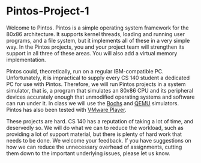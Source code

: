 # Pintos-Project-1

<P>

Welcome to Pintos.  Pintos is a simple operating system framework for
the 80<VAR>x</VAR>86 architecture.  It supports kernel threads, loading and
running user programs, and a file system, but it implements all of
these in a very simple way.  In the Pintos projects, you and your
project team will strengthen its support in all three of these areas.
You will also add a virtual memory implementation.
</P>
<P>

Pintos could, theoretically, run on a regular IBM-compatible PC.
Unfortunately, it is impractical to supply every CS 140 student
a dedicated PC for use with Pintos.  Therefore, we will run Pintos projects
in a system simulator, that is, a program that simulates an 80<VAR>x</VAR>86
CPU and its peripheral devices accurately enough that unmodified operating
systems and software can run under it.  In class we will use the
<A HREF="http://bochs.sourceforge.net">Bochs</A> and
<A HREF="http://fabrice.bellard.free.fr/qemu/">QEMU</A> simulators.  Pintos has also been tested with
<A HREF="http://www.vmware.com/">VMware Player</A>.
</P>
<P>

These projects are hard.  CS 140 has a reputation of taking a lot of
time, and deservedly so.  We will do what we can to reduce the workload, such
as providing a lot of support material, but there is plenty of
hard work that needs to be done.  We welcome your
feedback.  If you have suggestions on how we can reduce the unnecessary
overhead of assignments, cutting them down to the important underlying
issues, please let us know.
</P>
<P>
